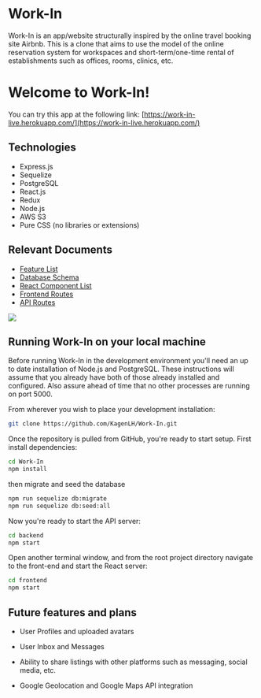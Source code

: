 # Work-In

Work-In is an app/website structurally inspired by the online travel booking site Airbnb. This is a clone that aims to use the model of the online reservation system for workspaces and short-term/one-time rental of establishments such as offices, rooms, clinics, etc.

  

# Welcome to Work-In!

You can try this app at the following link: [https://work-in-live.herokuapp.com/](https://work-in-live.herokuapp.com/)

 ## Technologies 
- Express.js
- Sequelize
- PostgreSQL
- React.js
- Redux
- Node.js
- AWS S3
- Pure CSS (no libraries or extensions)

 ## Relevant Documents
 - [Feature List](https://github.com/KagenLH/Work-In/wiki/Feature-List)
 - [Database Schema](https://github.com/KagenLH/Work-In/wiki/Database-Schema)
 - [React Component List](https://github.com/KagenLH/Work-In/wiki/React-Components-List)
 - [Frontend Routes](https://github.com/KagenLH/Work-In/wiki/Frontend-Routes)
 - [API Routes](https://github.com/KagenLH/Work-In/wiki/API-Routes)

![](https://lh6.googleusercontent.com/HdhVkPLn-8LnrA-qTLnLkNtR4Wh_XOgWIlpORwd2UEUHcNv-Ucjq_1FlcGlRS4ZYDKQ5a862EmiIhC-Yun6fr6xgWZCIBjcHr045eBwo40magSnPHpYdHsncJS-Rmkxsa635RAE)

  ## Running Work-In on your local machine
Before running Work-In in the development environment you'll need an up to date installation of Node.js and PostgreSQL. These instructions will assume that you already have both of those already installed and configured. Also assure ahead of time that no other processes are running on port 5000.

From wherever you wish to place your development installation:
```bash
git clone https://github.com/KagenLH/Work-In.git
```
Once the repository is pulled from GitHub, you're ready to start setup.
First install dependencies:
```bash
cd Work-In
npm install
```
  then migrate and seed the database
```bash
npm run sequelize db:migrate
npm run sequelize db:seed:all
```
Now you're ready to start the API server:
```bash
cd backend
npm start
```
Open another terminal window, and from the root project directory navigate to the front-end and start the React server:
```bash
cd frontend
npm start
```

## Future features and plans

* User Profiles and uploaded avatars

* User Inbox and Messages

* Ability to share listings with other platforms such as messaging, social media, etc.

* Google Geolocation and Google Maps API integration
